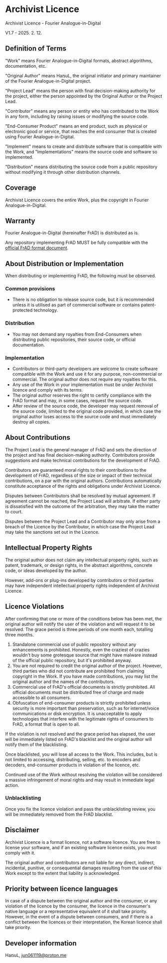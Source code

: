# Archivist Licence

Archivist Licence - Fourier Analogue-in-Digital

V1.7 - 2025. 2. 12.

## Definition of Terms

"Work" means Fourier Analogue-in-Digital formats, abstract algorithms, documentation, etc.

"Original Author" means HaמuL, the original initiator and primary maintainer of the Fourier Analogue-in-Digital project.

"Project Lead" means the person with final decision-making authority for the project, either the person appointed by the Original Author or the Project Lead.

"Contributor" means any person or entity who has contributed to the Work in any form, including by raising issues or modifying the source code.

"End-Consumer Product" means an end product, such as physical or electronic good or service, that reaches the end consumer that is created using Fourier Analogue-in-Digital.

"Implement" means to create and distribute software that is compatible with the Work, and "Implementations" means the source code and software so implemented.

"Distribution" means distributing the source code from a public repository without modifying it through other distribution channels.

## Coverage

Archivist Licence covers the entire Work, plus the copyright in Fourier Analogue-in-Digital.

## Warranty

Fourier Analogue-in-Digital (hereinafter FrAD) is distributed as is.

Any repository implementing FrAD MUST be fully compatible with the [official FrAD format document](https://mikhael-openworkspace.notion.site/Format-specs-727affae8db043f2b50372d91d534368?pvs=4).

## About Distribution or Implementation

When distributing or implementing FrAD, the following must be observed.

### Common provisions

- There is no obligation to release source code, but it is recommended unless it is utilised as part of commercial software or contains patent-protected technology.

### Distribution

- You may not demand any royalties from End-Consumers when distributing public repositories, their source code, or official documentation.

### Implementation

- Contributors or third-party developers are welcome to create software compatible with the Work and use it for any purpose, non-commercial or commercial. The original author does not require any royalties for this.
- Any use of the Work in your implementation must be under Archivist licence and comply with its terms.
- The original author reserves the right to certify compliance with the FrAD format and may, in some cases, request the source code.
- After review of the source code, the developer may request removal of the source code, limited to the original code provided, in which case the original author loses access to the source code and must immediately destroy all copies.

## About Contributions

The Project Lead is the general manager of FrAD and sets the direction of the project and has final decision-making authority. Contributors provide suggestions and make technical contributions for the development of FrAD.

Contributors are guaranteed moral rights to their contributions to the development of FrAD, regardless of the size or impact of their technical contributions, on a par with the original authors. Contributions automatically constitute acceptance of the rights and obligations under Archivist Licence.

Disputes between Contributors shall be resolved by mutual agreement. If agreement cannot be reached, the Project Lead will arbitrate. If either party is dissatisfied with the outcome of the arbitration, they may take the matter to court.

Disputes between the Project Lead and a Contributor may only arise from a breach of the Licence by the Contributor, in which case the Project Lead may take the sanctions set out in the Licence.

## Intellectual Property Rights

The original author does not claim any intellectual property rights, such as patent, trademark, or design rights, in the abstract algorithms, concrete code, or ideas developed by the author.

However, add-ons or plug-ins developed by contributors or third parties may have independent intellectual property rights independent of Archivist Licence.

## Licence Violations

After confirming that one or more of the conditions below has been met, the original author will notify the user of the violation and will request it to be resolved. The grace period is three periods of one month each, totalling three months.

1. Standalone commercial use of public repository without any enhancements is prohibited. Honestly, even the craziest of crazies wouldn't buy some grotesque source that might have malware instead of the official public repository, but it's prohibited anyway.
2. You are not required to credit the original author of the project. However, third parties who did not contribute are prohibited from claiming copyright in the Work. If you have made contributions, you may list the original author and the names of the contributors.
3. Commercial use of FrAD's official documents is strictly prohibited. All official documents must be distributed free of charge and made accessible to all consumers.
4. Obfuscation of end-consumer products is strictly prohibited unless security is more important than preservation, such as for internet/voice communications or disk encryption. It is unacceptable to apply technologies that interfere with the legitimate rights of consumers to FrAD, a format that is open to all.

If the violation is not resolved and the grace period has elapsed, the user will be immediately listed on FrAD's blacklist and the original author will notify them of the blacklisting.

Once blacklisted, you will lose all access to the Work. This includes, but is not limited to accessing, distributing, selling, etc. to encoders and decoders, end-consumer products in violation of the licence, etc.

Continued use of the Work without resolving the violation will be considered a massive infringement of moral rights and may result in immediate legal action.

### Unblacklisting

Once you fix the licence violation and pass the unblacklisting review, you will be immediately removed from the FrAD blacklist.

## Disclaimer

Archivist Licence is a format licence, not a software licence. You are free to license your software, and if an existing software licence exists, you must comply with it.

The original author and contributors are not liable for any direct, indirect, incidental, punitive, or consequential damages resulting from the use of this Work except to the extent that liability is acknowledged.

## Priority between licence languages

In case of a dispute between the original author and the consumer, or any violation of the licence by the consumer, the licence in the consumer's native language or a representative equivalent of it shall take priority. However, in the event of a dispute between consumers, and if there is a conflict between the licences or their interpretation, the Korean licence shall take priority.

## Developer information

HaמuL, <jun061119@proton.me>
